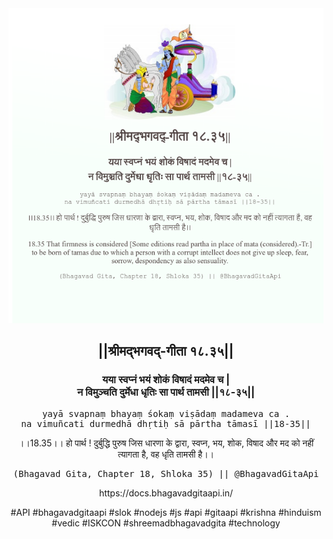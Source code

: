 <img src="../../asset/BG_18_35.png"/>
<center><h2>||श्रीमद्‍भगवद्‍-गीता १८.३५||</h2>
<h3>यया स्वप्नं भयं शोकं विषादं मदमेव च |<br/>न विमुञ्चति दुर्मेधा धृतिः सा पार्थ तामसी ||१८-३५||</h3>
<pre>yayā svapnaṃ bhayaṃ śokaṃ viṣādaṃ madameva ca .<br/>na vimuñcati durmedhā dhṛtiḥ sā pārtha tāmasī ||18-35||</pre>
<p>।।18.35।। हो पार्थ ! दुर्बुद्धि पुरुष जिस धारणा के द्वारा, स्वप्न, भय, शोक, विषाद और मद को नहीं त्यागता है, वह धृति तामसी है।।</p>
<pre>(Bhagavad Gita, Chapter 18, Shloka 35) || @BhagavadGitaApi</pre><p>https://docs.bhagavadgitaapi.in/</p><p>#API #bhagavadgitaapi #slok #nodejs #js #api #gitaapi #krishna #hinduism #vedic #ISKCON #shreemadbhagavadgita #technology</p></center>
